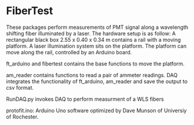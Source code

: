 # FiberTest
These packages perform measurements of PMT signal along a wavelength shifting fiber illuminated by a laser. 
The hardware setup is as follow:
A rectangular black box 2.55 x 0.40 x 0.34 m contains a rail with a moving platform.
A laser illumination system sits on the platform. 
The platform can move along the rail, controlled by an Arduino board. 

ft_arduino and fibertest contains the base functions to move the platform.

am_reader contains functions to read a pair of ammeter readings.
DAQ integrates the functionality of ft_arduino, am_reader and save the output to csv format. 

RunDAQ.py invokes DAQ to perform measurment of a WLS fibers

protofit.ino: Arduino Uno software optimized by Dave Munson of Universiy of Rochester. 
